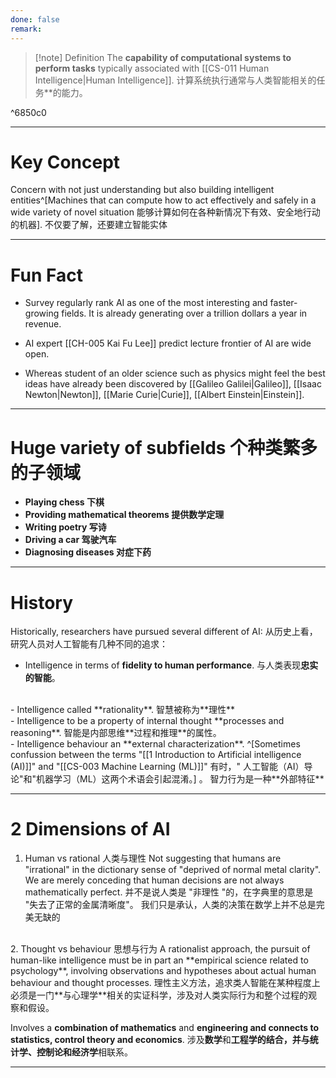 ```yaml
---
done: false
remark:
---
```


>[!note] Definition
>The **capability of computational systems to perform tasks** typically associated with [[CS-011 Human Intelligence|Human Intelligence]].
>计算系统执行通常与人类智能相关的任务**的能力。

^6850c0

---
# Key Concept
Concern with not just understanding but also building intelligent entities^[Machines that can compute how to act effectively and safely in a wide variety of novel situation 能够计算如何在各种新情况下有效、安全地行动的机器].
  不仅要了解，还要建立智能实体

---
# Fun Fact
- Survey regularly rank AI as one of the most interesting and faster-growing fields. It is already generating over a trillion dollars a year in revenue.

- AI expert [[CH-005 Kai Fu Lee]] predict lecture frontier of AI are wide open. 

- Whereas student of an older science such as physics might feel the best ideas have already been discovered by [[Galileo Galilei|Galileo]], [[Isaac Newton|Newton]], [[Marie Curie|Curie]], [[Albert Einstein|Einstein]].

---
# Huge variety of subfields 个种类繁多的子领域
- **Playing chess 下棋**
- **Providing mathematical theorems 提供数学定理**
- **Writing poetry 写诗**
- **Driving a car 驾驶汽车**
- **Diagnosing diseases 对症下药**

---
# History
Historically, researchers have pursued several different of AI:
从历史上看，研究人员对人工智能有几种不同的追求：
- Intelligence in terms of **fidelity to human performance**. 
	与人类表现**忠实的智能**。
<br>
- Intelligence called **rationality**.  
	智慧被称为**理性**
<br>
- Intelligence to be a property of internal thought **processes and reasoning**. 
	智能是内部思维**过程和推理**的属性。
<br>
- Intelligence behaviour an **external characterization**. ^[Sometimes confussion between the terms "[[1 Introduction to Artificial intelligence (AI)]]" and "[[CS-003 Machine Learning (ML)]]" 有时，" 人工智能（AI）导论"和"机器学习（ML）这两个术语会引起混淆。] 。
	智力行为是一种**外部特征**

---
# 2 Dimensions of AI
1. Human vs rational 人类与理性
   Not suggesting that humans are "irrational" in the dictionary sense of "deprived of normal metal clarity". We are merely conceding that human decisions are not always mathematically perfect. 
   并不是说人类是 "非理性 "的，在字典里的意思是 "失去了正常的金属清晰度"。 我们只是承认，人类的决策在数学上并不总是完美无缺的
<br>
2. Thought vs behaviour 思想与行为
   A rationalist approach, the pursuit of human-like intelligence must be in part an **empirical science related to psychology**, involving observations and hypotheses about actual human behaviour and thought processes. 理性主义方法，追求类人智能在某种程度上必须是一门**与心理学**相关的实证科学，涉及对人类实际行为和整个过程的观察和假设。

Involves a **combination of mathematics** and **engineering and connects to statistics, control theory and economics**.
涉及**数学**和**工程学的结合，并与统计学、控制论和经济学**相联系。

---
